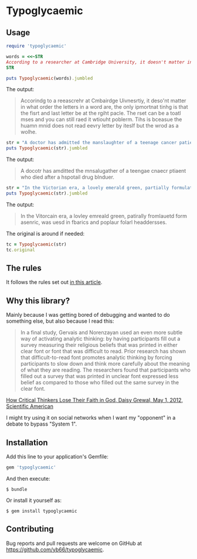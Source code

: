 # Typoglycaemic

## Usage

```ruby
require 'typoglycaemic'
```


```ruby
words = <<~STR
According to a researcher at Cambridge University, it doesn't matter in what order the letters in a word are, the only important thing is that the first and last letter be at the right place. The rest can be a total mess and you can still read it without problem. This is because the human mind does not read every letter by itself but the word as a whole.
STR

puts Typoglycaemic(words).jumbled
```

The output:

> Accorindg to a reeascrehr at Cmbairdge Uivnesrtiy, it deso'nt matter in what order the letters in a word are, the only ipmortnat tinhg is that the fisrt and last letter be at the rgiht pacle. The rset can be a toatl mses and you can still raed it wtiouht poblerm. Tihs is bceasue the huamn mnid does not read eevry letter by iteslf but the wrod as a wolhe.

```ruby
str = "A doctor has admitted the manslaughter of a teenage cancer patient who died after a hospital drug blunder."
puts Typoglycaemic(str).jumbled
```

The output:

> A docotr has amditted the mnsalugather of a teengae cnaecr ptiaent who died after a hspotail drug blnduer.


```ruby
str = "In the Victorian era, a lovely emerald green, partially formulated from arsenic, was used in fabrics and popular floral headdresses."
puts Typoglycaemic(str).jumbled
```

The output:

> In the Vitorcain era, a lovley emreald green, patirally fromlauetd form asenric, was uesd in fbarics and poplaur folarl headdersses.

The original is around if needed:

```ruby
tc = Typoglycaemic(str)
tc.original
```


## The rules

It follows the rules set out [in this article](https://www.dictionary.com/e/typoglycemia/).


## Why this library?

Mainly because I was getting bored of debugging and wanted to do something else, but also because I read this:

> In a final study, Gervais and Norenzayan used an even more subtle way of activating analytic thinking: by having participants fill out a survey measuring their religious beliefs that was printed in either clear font or font that was difficult to read. Prior research has shown that difficult-to-read font promotes analytic thinking by forcing participants to slow down and think more carefully about the meaning of what they are reading. The researchers found that participants who filled out a survey that was printed in unclear font expressed less belief as compared to those who filled out the same survey in the clear font.

[How Critical Thinkers Lose Their Faith in God, Daisy Grewal, May 1, 2012, Scientific American](https://www.scientificamerican.com/article/how-critical-thinkers-lose-faith-god/)

I might try using it on social networks when I want my "opponent" in a debate to bypass "System 1".

## Installation

Add this line to your application's Gemfile:

```ruby
gem 'typoglycaemic'
```

And then execute:

    $ bundle

Or install it yourself as:

    $ gem install typoglycaemic


## Contributing

Bug reports and pull requests are welcome on GitHub at https://github.com/yb66/typoglycaemic.
